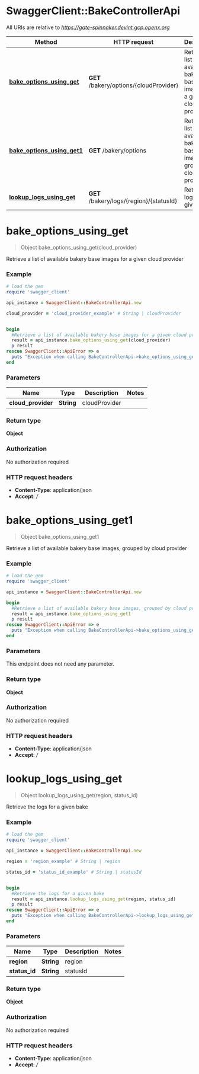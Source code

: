 # SwaggerClient::BakeControllerApi

All URIs are relative to *https://gate-spinnaker.devint.gcp.openx.org*

Method | HTTP request | Description
------------- | ------------- | -------------
[**bake_options_using_get**](BakeControllerApi.md#bake_options_using_get) | **GET** /bakery/options/{cloudProvider} | Retrieve a list of available bakery base images for a given cloud provider
[**bake_options_using_get1**](BakeControllerApi.md#bake_options_using_get1) | **GET** /bakery/options | Retrieve a list of available bakery base images, grouped by cloud provider
[**lookup_logs_using_get**](BakeControllerApi.md#lookup_logs_using_get) | **GET** /bakery/logs/{region}/{statusId} | Retrieve the logs for a given bake


# **bake_options_using_get**
> Object bake_options_using_get(cloud_provider)

Retrieve a list of available bakery base images for a given cloud provider

### Example
```ruby
# load the gem
require 'swagger_client'

api_instance = SwaggerClient::BakeControllerApi.new

cloud_provider = 'cloud_provider_example' # String | cloudProvider


begin
  #Retrieve a list of available bakery base images for a given cloud provider
  result = api_instance.bake_options_using_get(cloud_provider)
  p result
rescue SwaggerClient::ApiError => e
  puts "Exception when calling BakeControllerApi->bake_options_using_get: #{e}"
end
```

### Parameters

Name | Type | Description  | Notes
------------- | ------------- | ------------- | -------------
 **cloud_provider** | **String**| cloudProvider | 

### Return type

**Object**

### Authorization

No authorization required

### HTTP request headers

 - **Content-Type**: application/json
 - **Accept**: */*



# **bake_options_using_get1**
> Object bake_options_using_get1

Retrieve a list of available bakery base images, grouped by cloud provider

### Example
```ruby
# load the gem
require 'swagger_client'

api_instance = SwaggerClient::BakeControllerApi.new

begin
  #Retrieve a list of available bakery base images, grouped by cloud provider
  result = api_instance.bake_options_using_get1
  p result
rescue SwaggerClient::ApiError => e
  puts "Exception when calling BakeControllerApi->bake_options_using_get1: #{e}"
end
```

### Parameters
This endpoint does not need any parameter.

### Return type

**Object**

### Authorization

No authorization required

### HTTP request headers

 - **Content-Type**: application/json
 - **Accept**: */*



# **lookup_logs_using_get**
> Object lookup_logs_using_get(region, status_id)

Retrieve the logs for a given bake

### Example
```ruby
# load the gem
require 'swagger_client'

api_instance = SwaggerClient::BakeControllerApi.new

region = 'region_example' # String | region

status_id = 'status_id_example' # String | statusId


begin
  #Retrieve the logs for a given bake
  result = api_instance.lookup_logs_using_get(region, status_id)
  p result
rescue SwaggerClient::ApiError => e
  puts "Exception when calling BakeControllerApi->lookup_logs_using_get: #{e}"
end
```

### Parameters

Name | Type | Description  | Notes
------------- | ------------- | ------------- | -------------
 **region** | **String**| region | 
 **status_id** | **String**| statusId | 

### Return type

**Object**

### Authorization

No authorization required

### HTTP request headers

 - **Content-Type**: application/json
 - **Accept**: */*




